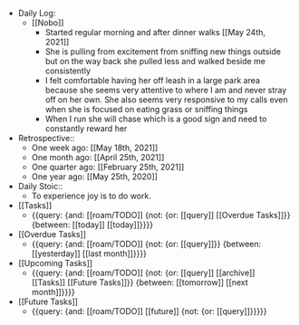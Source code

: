 - Daily Log:
    - [[Nobo]]
        - Started regular morning and after dinner walks [[May 24th, 2021]]
        - She is pulling from excitement from sniffing new things outside but on the way back she pulled less and walked beside me consistently
        - I felt comfortable having her off leash in a large park area because she seems very attentive to where I am and never stray off on her own. She also seems very responsive to my calls even when she is focused on eating grass or sniffing things
        - When I run she will chase which is a good sign and need to constantly reward her
- Retrospective::
    - One week ago: [[May 18th, 2021]]
    - One month ago: [[April 25th, 2021]]
    - One quarter ago: [[February 25th, 2021]]
    - One year ago: [[May 25th, 2020]]
- Daily Stoic::
    - To experience joy is to do work.
- [[Tasks]]
    - {{query: {and: [[roam/TODO]] {not: {or: [[query]] [[Overdue Tasks]]}} {between: [[today]] [[today]]}}}}
- [[Overdue Tasks]]
    - {{query: {and: [[roam/TODO]] {not: {or: [[query]]}} {between: [[yesterday]] [[last month]]}}}}
- [[Upcoming Tasks]]
    - {{query: {and: [[roam/TODO]] {not: {or: [[query]] [[archive]] [[Tasks]] [[Future Tasks]]}} {between: [[tomorrow]] [[next month]]}}}}
- [[Future Tasks]]
    - {{query: {and: [[roam/TODO]] [[future]] {not: {or: [[query]]}}}}}
